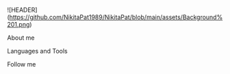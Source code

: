 ![HEADER] (https://github.com/NikitaPat1989/NikitaPat/blob/main/assets/Background%201.png)


About me

Languages and Tools

Follow me



